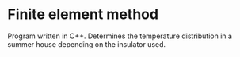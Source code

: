# Finite element method
Program written in C++. Determines the temperature distribution in a summer house depending on the insulator used.
